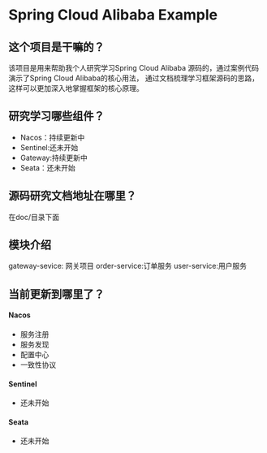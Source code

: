 # Spring Cloud Alibaba Example

## 这个项目是干嘛的？

该项目是用来帮助我个人研究学习Spring Cloud Alibaba 源码的，通过案例代码演示了Spring Cloud Alibaba的核心用法，
通过文档梳理学习框架源码的思路，这样可以更加深入地掌握框架的核心原理。

## 研究学习哪些组件？

- Nacos：持续更新中
- Sentinel:还未开始
- Gateway:持续更新中
- Seata：还未开始

## 源码研究文档地址在哪里？

在doc/目录下面

## 模块介绍
gateway-sevice: 网关项目
order-service:订单服务
user-service:用户服务

## 当前更新到哪里了？
#### Nacos
- 服务注册
- 服务发现
- 配置中心
- 一致性协议

#### Sentinel
- 还未开始

#### Seata
- 还未开始
